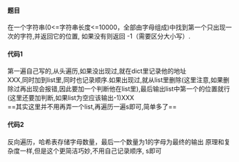 #### 题目
在一个字符串(0<=字符串长度<=10000，全部由字母组成)中找到第一个只出现一次的字符,并返回它的位置, 如果没有则返回 -1（需要区分大小写）.
#### 代码1
第一遍自己写的,从头遍历,如果没出现过,就在dict里记录他的地址\
XXX,同时加到list里,同时也记录顺序.如果出现过,就从list里删除(这里注意,如果删除过再出现会报错,因此要加一个判断他在list里),最后输出list中第一个的位置就行(这里还要加判断,如果list为空应该输出-1)XXX\
==其实这里并不用再弄一个list,再遍历一遍s即可,简单多了==
#### 代码2
反向遍历，哈希表存储字母数量，最后一个数量为1的字母为最终的输出 原理和复杂度一样,但是这个更简洁巧妙,不用自己记录顺序, s即可
